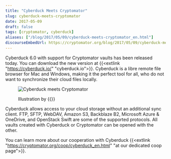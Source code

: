 ```yaml
---
title: "Cyberduck Meets Cryptomator"
slug: cyberduck-meets-cryptomator
date: 2017-05-09
draft: false
tags: [cryptomator, cyberduck]
aliases: ["/blog/2017/05/09/cyberduck-meets-cryptomator_en.html"]
discourseEmbedUrl: https://cryptomator.org/blog/2017/05/09/cyberduck-meets-cryptomator_en.html
---
```

Cyberduck 6.0 with support for Cryptomator vaults has been released today. You can download the new version at {{<extlink "https://cyberduck.io/" "cyberduck.io">}}. Cyberduck is a libre remote file browser for Mac and Windows, making it the perfect tool for all, who do not want to synchronize their cloud files locally.

<figure class="text-center my-8">
  <img class="inline-block rounded mb-1" src="/img/coop/cyberduck-banner.jpg" srcset="/img/coop/cyberduck-banner.jpg 1x, /img/coop/cyberduck-banner@2x.jpg 2x" alt="Cyberduck meets Cryptomator"/>
  <figcaption>
    <p class="text-sm text-gray-500">Illustration by {{<extlink "https://ktoons.org" "Katharina Hagemann">}}</p>
  </figcaption>
</figure>

Cyberduck allows access to your cloud storage without an additional sync client. FTP, SFTP, WebDAV, Amazon S3, Backblaze B2, Microsoft Azure & OneDrive, and OpenStack Swift are some of the supported protocols. All vaults created with Cyberduck or Cryptomator can be opened with the other.

You can learn more about our cooperation with Cyberduck {{<extlink "https://cryptomator.org/coop/cyberduck_en.html" "at our dedicated coop page">}}.
